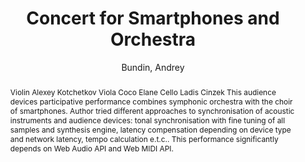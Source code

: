 --- 
title: "Concert for Smartphones and Orchestra" 
abstract: "Violin Alexey Kotchetkov Viola Coco Elane Cello Ladis Cinzek This audience devices participative performance combines symphonic orchestra with the choir of smartphones. Author tried different approaches to synchronisation of acoustic instruments and audience devices: tonal synchronisation with fine tuning of all samples and synthesis engine, latency compensation depending on device type and network latency, tempo calculation e.t.c.. This performance significantly depends on Web Audio API and Web MIDI API." 
address: "Berlin" 
author: "Bundin, Andrey"
webAuthor: "Andrey Bundin" 
booktitle: "Proceedings of the International Web Audio Conference" 
editor: "Monschke, Jan and Guttandin, Christoph and Schnell, Norbert and Jenkinson, Thomas and Schaedler, Jack" 
month: "Proceedings of the International Web Audio Conference"
pages: "" 
publisher: "TU Berlin" 
series: "WAC '18"
type: "Performance"  
year: "2018" 
id: "2018_vid3" 
tags: year2018
media: https://www.youtube.com/watch?v=-_Q6x4mfZAM 
pdflink: none
ISSN: 2663-5844
---